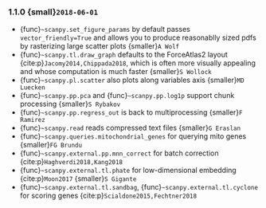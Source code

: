 ### 1.1.0 {small}`2018-06-01`

- {func}`~scanpy.set_figure_params` by default passes `vector_friendly=True` and allows you to produce reasonablly sized pdfs by rasterizing large scatter plots {smaller}`A Wolf`
- {func}`~scanpy.tl.draw_graph` defaults to the ForceAtlas2 layout {cite:p}`Jacomy2014,Chippada2018`, which is often more visually appealing and whose computation is much faster {smaller}`S Wollock`
- {func}`~scanpy.pl.scatter` also plots along variables axis {smaller}`MD Luecken`
- {func}`~scanpy.pp.pca` and {func}`~scanpy.pp.log1p` support chunk processing {smaller}`S Rybakov`
- {func}`~scanpy.pp.regress_out` is back to multiprocessing {smaller}`F Ramirez`
- {func}`~scanpy.read` reads compressed text files {smaller}`G Eraslan`
- {func}`~scanpy.queries.mitochondrial_genes` for querying mito genes {smaller}`FG Brundu`
- {func}`~scanpy.external.pp.mnn_correct` for batch correction {cite:p}`Haghverdi2018,Kang2018`
- {func}`~scanpy.external.tl.phate` for low-dimensional embedding {cite:p}`Moon2017` {smaller}`S Gigante`
- {func}`~scanpy.external.tl.sandbag`, {func}`~scanpy.external.tl.cyclone` for scoring genes {cite:p}`Scialdone2015,Fechtner2018`
